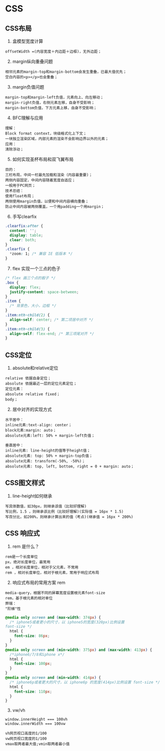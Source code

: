 # CSS

## CSS布局

1. 盒模型宽度计算

```text
offsetWidth =(内容宽度＋内边距＋边框)，无外边距；
```

2. margin纵向重叠问题

```text
相邻元素的margin-top和margin-bottom会发生重叠，已最大值优先；
空白内容的<p></p>也会重叠；
```

3. margin负值问题

```text
margin-top和margin-left负值，元素向上、向左移动；
margin-right负值，右侧元素左移，自身不受影响；
margin-bottom负值，下方元素上移，自身不受影响；
```

4. BFC理解与应用

```text
理解：
Block format context，块级格式化上下文；
一块独立渲染区域，内部元素的渲染不会影响边界以外的元素；
应用：
清除浮动；
```

5. 如何实现圣杯布局和双飞翼布局

```text
目的：
三栏布局，中间一栏最先加载和渲染（内容最重要)；
两侧内容固定，中间内容随着宽度自适应；
一般用于PC网页；
技术总结：
使用float布局；
两侧使用margin负值，以便和中间内容横向重叠；
防止中间内容被两侧覆盖，一个用padding一个用margin；
```

6. 手写clearfix

```css
.clearfix:after {
  content: '';
  display: table;
  clear: both;
}
.clearfix {
  *zoom: 1; /* 兼容 IE 低版本 */
}
```

7. flex 实现一个三点的色子

```css
/* flex 画三个点的骰子 */
.box {
  display: flex;
  justify-content: space-between;
}
.item {
  /* 背景色，大小，边框 */
}
.item:nth-child(2) {
  align-self: center; /* 第二项居中对齐 */
}
.item:nth-child(3) {
  align-self: flex-end; /* 第三项尾对齐 */
}
```

## CSS定位

1. absolute和relative定位

```text
relative 依据自身定位；
absolute 依据最近一层的定位元素定位；
定位元素：
absolute relative fixed；
body；
```

2. 居中对齐的实现方式

```text
水平居中：
inline元素:text-align: center；
block元素:margin: auto；
absolute元素:left: 50% + margin-left负值；

垂直居中：
inline元素: line-height的值等于height值；
absolute元素: top: 50% + margin-top负值；
absolute元素: transform(-50%, -50%)；
absolute元素: top, left, bottom, right = 0 + margin: auto；

```

## CSS图文样式

1. line-height如何继承

```text
写具体数值，如30px，则继承该值（比较好理解)
写比例，1.5 ，则继承该比例（比较好理解)(实际值 = 16px * 1.5)
写百分比，如200%，则继承计算出来的值（考点)(继承值 = 16px * 200%)
```

## CSS 响应式

1. rem 是什么？

```text
rem是一个长度单位
px，绝对长度单位，最常用
em ，相对长度单位，相对于父元素，不常用
rem ，相对长度单位，相对于根元素，常用于响应式布局
```

2. 响应式布局的常用方案 rem

```text
media-query，根据不同的屏幕宽度设置根元素font-size
rem，基于根元素的相对单位
弊端：
"阶梯"性
```

```css
@media only screen and (max-width: 374px) {
  /* iphone5或者更小的尺寸，以 iphone5的宽度(320px)比例设置
font-size */
  html {
    font-size: 86px;
  }
}
@media only screen and (min-width: 375px) and (max-width: 413px) {
  /*iphone6/7/8和iphone x*/
  html {
    font-size: 100px;
  }
}
@media only screen and (min-width: 414px) {
  /* iphone6p或者更大的尺寸，以 iphone6p 的宽度(414px)比例设置 font-size */
  html {
    font-size: 110px;
  }
}
```

3.  vw/vh

```text
window.innerHeight === 100vh
window.innerWidth === 100vw

vh网页视口高度的1/100
vw网页视口宽度的1/100
vmax取两者最大值;vmin取两者最小值
```
